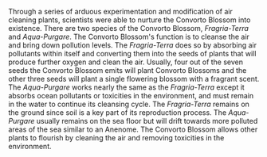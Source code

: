 Through a series of arduous experimentation and modification of air cleaning plants, scientists were able to nurture the Convorto Blossom into existence. There are two species of the Convorto Blossom, *Fragria-Terra* and *Aqua-Purgare*. The Convorto Blossom's function is to cleanse the air and bring down pollution levels. The *Fragria-Terra* does so by absorbing air pollutants within itself and converting them into the seeds of plants that will produce further oxygen and clean the air. Usually, four out of the seven seeds the Convorto Blossom emits will plant Convorto Blossoms and the other three seeds will plant a single flowering blossom with a fragrant scent. The *Aqua-Purgare* works nearly the same as the *Fragria-Terra* except it absorbs ocean pollutants or toxicities in the environment, and must remain in the water to continue its cleansing cycle. The *Fragria-Terra* remains on the ground since soil is a key part of its reproduction process. The *Aqua-Purgare* usually remains on the sea floor but will drift towards more polluted areas of the sea similar to an Anenome. The Convorto Blossom allows other plants to flourish by cleaning the air and removing toxicities in the environment. 
